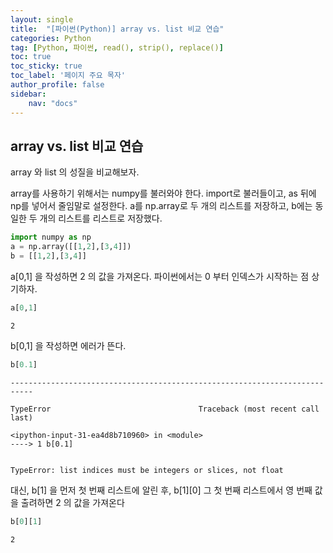 ```yaml
---
layout: single
title:  "[파이썬(Python)] array vs. list 비교 연습"
categories: Python
tag: [Python, 파이썬, read(), strip(), replace()]
toc: true
toc_sticky: true
toc_label: '페이지 주요 목자'
author_profile: false
sidebar:
    nav: "docs"
---
```





## array vs. list 비교 연습
array 와 list 의 성질을 비교해보자. 

array를 사용하기 위해서는 numpy를 불러와야 한다. import로 불러들이고, as 뒤에 np를 넣어서 줄임말로 설정한다. a를 np.array로 두 개의 리스트를 저장하고, b에는 동일한 두 개의 리스트를 리스트로 저장했다.


```python
import numpy as np
a = np.array([[1,2],[3,4]])
b = [[1,2],[3,4]]
```

a[0,1] 을 작성하면 2 의 값을 가져온다. 파이썬에서는 0 부터 인덱스가 시작하는 점 상기하자.


```python
a[0,1]
```




    2



b[0,1] 을 작성하면 에러가 뜬다.


```python
b[0.1]
```


    ---------------------------------------------------------------------------

    TypeError                                 Traceback (most recent call last)

    <ipython-input-31-ea4d8b710960> in <module>
    ----> 1 b[0.1]
    

    TypeError: list indices must be integers or slices, not float


대신, b[1] 을 먼저 첫 번째 리스트에 알린 후, b[1][0] 그 첫 번째 리스트에서 영 번째 값을 출려하면 2 의 값을 가져온다


```python
b[0][1]
```




    2


